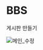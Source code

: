 # BBS
게시판 만들기

![메인_수정](https://user-images.githubusercontent.com/84364121/125401398-0fb25880-e3ee-11eb-9a6c-638b8f61ad1c.jpg)
